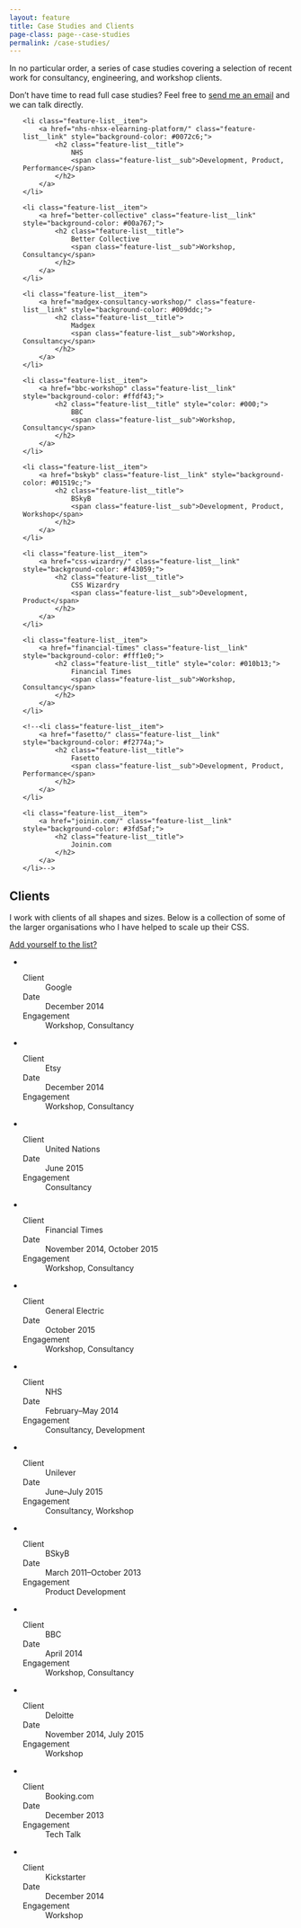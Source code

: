```yaml
---
layout: feature
title: Case Studies and Clients
page-class: page--case-studies
permalink: /case-studies/
---
```


<div class="layout">
    <p class="layout__item  lap-and-up-one-half">In no particular order, a
       series of case studies covering a selection of recent work for
       consultancy, engineering, and workshop clients.</p
   ><p class="layout__item  lap-and-up-one-half">Don’t have time to read full case studies?
       Feel free to <a href="mailto:csswizardry@gmail.com?subject=Let%E2%80%99s%20work%20together">send
       me an email</a> and we can talk directly.</p>
</div>

<ul class="feature-list">

    <li class="feature-list__item">
        <a href="nhs-nhsx-elearning-platform/" class="feature-list__link" style="background-color: #0072c6;">
            <h2 class="feature-list__title">
                NHS
                <span class="feature-list__sub">Development, Product, Performance</span>
            </h2>
        </a>
    </li>

    <li class="feature-list__item">
        <a href="better-collective" class="feature-list__link" style="background-color: #00a767;">
            <h2 class="feature-list__title">
                Better Collective
                <span class="feature-list__sub">Workshop, Consultancy</span>
            </h2>
        </a>
    </li>

    <li class="feature-list__item">
        <a href="madgex-consultancy-workshop/" class="feature-list__link" style="background-color: #009ddc;">
            <h2 class="feature-list__title">
                Madgex
                <span class="feature-list__sub">Workshop, Consultancy</span>
            </h2>
        </a>
    </li>

    <li class="feature-list__item">
        <a href="bbc-workshop" class="feature-list__link" style="background-color: #ffdf43;">
            <h2 class="feature-list__title" style="color: #000;">
                BBC
                <span class="feature-list__sub">Workshop, Consultancy</span>
            </h2>
        </a>
    </li>

    <li class="feature-list__item">
        <a href="bskyb" class="feature-list__link" style="background-color: #01519c;">
            <h2 class="feature-list__title">
                BSkyB
                <span class="feature-list__sub">Development, Product, Workshop</span>
            </h2>
        </a>
    </li>

    <li class="feature-list__item">
        <a href="css-wizardry/" class="feature-list__link" style="background-color: #f43059;">
            <h2 class="feature-list__title">
                CSS Wizardry
                <span class="feature-list__sub">Development, Product</span>
            </h2>
        </a>
    </li>

    <li class="feature-list__item">
        <a href="financial-times" class="feature-list__link" style="background-color: #fff1e0;">
            <h2 class="feature-list__title" style="color: #010b13;">
                Financial Times
                <span class="feature-list__sub">Workshop, Consultancy</span>
            </h2>
        </a>
    </li>

    <!--<li class="feature-list__item">
        <a href="fasetto/" class="feature-list__link" style="background-color: #f2774a;">
            <h2 class="feature-list__title">
                Fasetto
                <span class="feature-list__sub">Development, Product, Performance</span>
            </h2>
        </a>
    </li>

    <li class="feature-list__item">
        <a href="joinin.com/" class="feature-list__link" style="background-color: #3fd5af;">
            <h2 class="feature-list__title">
                Joinin.com
            </h2>
        </a>
    </li>-->

</ul>

<h2 id="section:clients">Clients</h2>

<div class="layout">
    <p class="layout__item  lap-and-up-one-half">I work with clients of all
       shapes and sizes. Below is a collection of some of the larger
       organisations who I have helped to scale up their CSS.</p
   ><p class="layout__item  lap-and-up-one-half"><a href="mailto:csswizardry@gmail.com?subject=Let%E2%80%99s%20work%20together" class="btn  btn--full">Add yourself to the list?</a></p>
</div>

<ul class="client-list  client-list--detailed">

  <li class="client-list__item">
    <img src="/img/content/clients/google-light.png" class="client-list__logo" alt="" title="Google" />
    <dl class="client-list__details">
      <dt class="client-list__key">Client</dt>
      <dd class="client-list__value">Google</dd>
      <dt class="client-list__key">Date</dt>
      <dd class="client-list__value">December 2014</dd>
      <dt class="client-list__key">Engagement</dt>
      <dd class="client-list__value">Workshop, Consultancy</dd>
    </dl>
  </li>

  <li class="client-list__item">
    <img src="/img/content/clients/etsy-light.png" class="client-list__logo" alt="" title="Etsy" /> 
    <dl class="client-list__details">
      <dt class="client-list__key">Client</dt>
      <dd class="client-list__value">Etsy</dd>
      <dt class="client-list__key">Date</dt>
      <dd class="client-list__value">December 2014</dd>
      <dt class="client-list__key">Engagement</dt>
      <dd class="client-list__value">Workshop, Consultancy</dd>
    </dl>
  </li>

  <li class="client-list__item">
    <img src="/img/content/clients/un-light.png" class="client-list__logo" alt="" title="United Nations" /> 
    <dl class="client-list__details">
      <dt class="client-list__key">Client</dt>
      <dd class="client-list__value">United Nations</dd>
      <dt class="client-list__key">Date</dt>
      <dd class="client-list__value">June 2015</dd>
      <dt class="client-list__key">Engagement</dt>
      <dd class="client-list__value">Consultancy</dd>
    </dl>
  </li>

  <li class="client-list__item">
    <img src="/img/content/clients/ft-light.png" class="client-list__logo" alt="" title="Financial Times" /> 
    <dl class="client-list__details">
      <dt class="client-list__key">Client</dt>
      <dd class="client-list__value">Financial Times</dd>
      <dt class="client-list__key">Date</dt>
      <dd class="client-list__value">November 2014, October 2015</dd>
      <dt class="client-list__key">Engagement</dt>
      <dd class="client-list__value">Workshop, Consultancy</dd>
    </dl>
  </li>

  <li class="client-list__item">
    <img src="/img/content/clients/ge-light.png" class="client-list__logo" alt="" title="General Electric" /> 
    <dl class="client-list__details">
      <dt class="client-list__key">Client</dt>
      <dd class="client-list__value">General Electric</dd>
      <dt class="client-list__key">Date</dt>
      <dd class="client-list__value">October 2015</dd>
      <dt class="client-list__key">Engagement</dt>
      <dd class="client-list__value">Workshop, Consultancy</dd>
    </dl>
  </li>

  <li class="client-list__item">
    <img src="/img/content/clients/nhs-light.png" class="client-list__logo" alt="" title="NHS" /> 
    <dl class="client-list__details">
      <dt class="client-list__key">Client</dt>
      <dd class="client-list__value">NHS</dd>
      <dt class="client-list__key">Date</dt>
      <dd class="client-list__value">February–May 2014</dd>
      <dt class="client-list__key">Engagement</dt>
      <dd class="client-list__value">Consultancy, Development</dd>
    </dl>
  </li>

  <li class="client-list__item">
    <img src="/img/content/clients/unilever-light.png" class="client-list__logo" alt="" title="Unilever" /> 
    <dl class="client-list__details">
      <dt class="client-list__key">Client</dt>
      <dd class="client-list__value">Unilever</dd>
      <dt class="client-list__key">Date</dt>
      <dd class="client-list__value">June–July 2015</dd>
      <dt class="client-list__key">Engagement</dt>
      <dd class="client-list__value">Consultancy, Workshop</dd>
    </dl>
  </li>

  <li class="client-list__item">
    <img src="/img/content/clients/sky-light.png" class="client-list__logo" alt="" title="BSkyB" /> 
    <dl class="client-list__details">
      <dt class="client-list__key">Client</dt>
      <dd class="client-list__value">BSkyB</dd>
      <dt class="client-list__key">Date</dt>
      <dd class="client-list__value">March 2011–October 2013</dd>
      <dt class="client-list__key">Engagement</dt>
      <dd class="client-list__value">Product Development</dd>
    </dl>
  </li>

  <li class="client-list__item">
    <img src="/img/content/clients/bbc-light.png" class="client-list__logo" alt="" title="BBC" /> 
    <dl class="client-list__details">
      <dt class="client-list__key">Client</dt>
      <dd class="client-list__value">BBC</dd>
      <dt class="client-list__key">Date</dt>
      <dd class="client-list__value">April 2014</dd>
      <dt class="client-list__key">Engagement</dt>
      <dd class="client-list__value">Workshop, Consultancy</dd>
    </dl>
  </li>

  <li class="client-list__item">
    <img src="/img/content/clients/deloitte-light.png" class="client-list__logo" alt="" title="Deloitte" /> 
    <dl class="client-list__details">
      <dt class="client-list__key">Client</dt>
      <dd class="client-list__value">Deloitte</dd>
      <dt class="client-list__key">Date</dt>
      <dd class="client-list__value">November 2014, July 2015</dd>
      <dt class="client-list__key">Engagement</dt>
      <dd class="client-list__value">Workshop</dd>
    </dl>
  </li>

  <li class="client-list__item">
    <img src="/img/content/clients/booking.com-light.png" class="client-list__logo" alt="" title="Booking.com" /> 
    <dl class="client-list__details">
      <dt class="client-list__key">Client</dt>
      <dd class="client-list__value">Booking.com</dd>
      <dt class="client-list__key">Date</dt>
      <dd class="client-list__value">December 2013</dd>
      <dt class="client-list__key">Engagement</dt>
      <dd class="client-list__value">Tech Talk</dd>
    </dl>
  </li>

  <li class="client-list__item">
    <img src="/img/content/clients/kickstarter-light.png" class="client-list__logo" alt="" title="Kickstarter" /> 
    <dl class="client-list__details">
      <dt class="client-list__key">Client</dt>
      <dd class="client-list__value">Kickstarter</dd>
      <dt class="client-list__key">Date</dt>
      <dd class="client-list__value">December 2014</dd>
      <dt class="client-list__key">Engagement</dt>
      <dd class="client-list__value">Workshop</dd>
    </dl>
  </li>

</ul>
